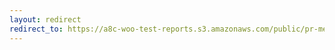 ```yaml
---
layout: redirect
redirect_to: https://a8c-woo-test-reports.s3.amazonaws.com/public/pr-merge/43685/e2e/index.html
---
```

